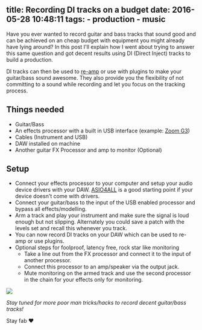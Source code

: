title: Recording DI tracks on a budget
date: 2016-05-28 10:48:11
tags: 
	- production
	- music
---
Have you ever wanted to record guitar and bass tracks that sound good and can be achieved on an cheap budget with equipment you might already have lying around? 
In this post I'll explain how I went about trying to answer this same question and got decent results using DI (Direct Inject) tracks to build a production. 

DI tracks can then be used to [re-amp](https://en.wikipedia.org/wiki/Re-amp) or use with plugins to make your guitar/bass sound awesome. They also provide you the flexibility of not committing to a sound while recording and let you focus on the tracking process.

## Things needed

+ Guitar/Bass
+ An effects processor with a built in USB interface (example: [Zoom G3](https://www.zoom.co.jp/products/guitar/g3-guitar-effects-amp-simulator-pedal))
+ Cables (Instrument and USB)
+ DAW installed on machine
+ Another guitar FX Processor and amp to monitor (Optional)

## Setup

+ Connect your effects processor to your computer and setup your audio device drivers with your DAW. [ASIO4ALL](http://www.asio4all.com) is a good starting point if your device doesn't come with drivers.
+ Connect your guitar/bass to the input of the USB enabled processor and bypass all effects/modelling.
+ Arm a track and play your instrument and make sure the signal is loud enough but not slipping. Alternately you could save a patch with the levels set and recall this whenever you track.
+ You can now record DI tracks on your DAW which can be used to re-amp or use plugins.
+ Optional steps for foolproof, latency free, rock star like monitoring
  + Take a line out from the FX processor and connect it to the input of another processor.
  + Connect this processor to an amp/speaker via the output jack.
  + Mute monitoring on the armed track and use the second processor in the chain for your effects only for monitoring.
<img src="https://67.media.tumblr.com/2793a045dd8abc0a38429324cbf45691/tumblr_od2mlqody31upui14o1_1280.png">

*Stay tuned for more poor man tricks/hacks to record decent guitar/bass tracks!*

Stay fab ♥
